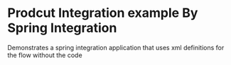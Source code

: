 # Prodcut Integration example By Spring Integration 

Demonstrates a spring integration application that uses xml definitions for the flow without the code


